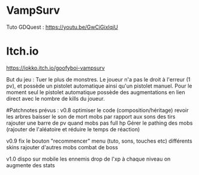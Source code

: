 # VampSurv
 Tuto GDQuest : https://youtu.be/GwCiGixlqiU

# Itch.io
  https://iokko.itch.io/goofyboi-vampsurv

 But du jeu : 
 Tuer le plus de monstres.
 Le joueur n'a pas le droit à l'erreur (1 pv), et possède un pistolet automatique ainsi qu'un pistolet manuel.
 Pour le moment seul le pistolet automatique possède des augmentations en lien direct avec le nombre de kills du joueur.

#Patchnotes prévus : 
v0.8
optimiser le code (composition/héritage)
revoir les arbres
baisser le son de mort mobs par rapport aux sons des tirs
rajouter une barre de pv quand mobs pas full hp
Gérer le pathing des mobs (rajouter de l'aléatoire et réduire le temps de réaction)

v0.9
fix le bouton "recommencer"
menu (tuto, sons, touches etc)
différents skins
rajouter d'autres mobs
combat de boss

v1.0
dispo sur mobile
les ennemis drop de l'xp
à chaque niveau on augmente des stats
